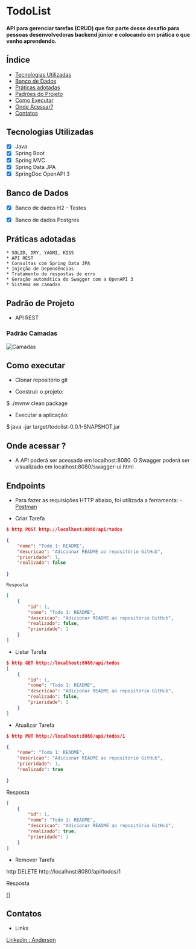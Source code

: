                               
                            
# TodoList

#### API para gerenciar tarefas (CRUD) que faz parte desse desafio para pessoas desenvolvedoras backend júnior e colocando em prática o que venho aprendendo.

## Índice
- <a href="#tecnologiasutilizadas">Tecnologias Utilizadas</a>
- <a href="#bancosutilizados">Banco de Dados</a>
- <a href="#praticas">Práticas adotadas</a>
- <a href="#padroesutilizados">Padrões do Projeto</a>
- <a href="#comoexecutar">Como Executar</a>
- <a href="#ondeacessar">Onde Acessar?</a>
- <a href="#contatos">Contatos</a>

## Tecnologias Utilizadas

  - [x] Java
  - [x] Spring Boot
  - [x] Spring MVC
  - [x] Spring Data JPA
  - [x] SpringDoc OpenAPI 3

## Banco de Dados

  - [x] Banco de dados H2 - Testes
  - [x] Banco de dados Postgres  


## Práticas adotadas
    * SOLID, DRY, YAGNI, KISS
    * API REST
    * Consultas com Spring Data JPA
    * Injeção de Dependências
    * Tratamento de respostas de erro
    * Geração automática do Swagger com a OpenAPI 3
    * Sistema em camadas
      

      
## Padrão de Projeto
  - API REST

  ### Padrão Camadas

![Camadas](https://user-images.githubusercontent.com/23089093/239023317-bf27fd4c-82b4-4a77-887d-3e88dd0d1511.png)


## Como executar

* Clonar repositório git

* Construir o projeto:

$ ./mvnw clean package

* Executar a aplicação:

$ java -jar target/todolist-0.0.1-SNAPSHOT.jar


## Onde acessar ?

- A API poderá ser acessada em localhost:8080. O Swagger poderá ser visualizado em localhost:8080/swagger-ui.html


## Endpoints

- Para fazer as requisições HTTP abaixo, foi utilizada a ferramenta: - <a href="https://www.postman.com/downloads/?utm_source=postman-home">Postman</a>

* Criar Tarefa

```json
$ http POST http://localhost:8080/api/todos

{
    "nome": "Todo 1: README",
    "descricao": "Adicionar README ao repositório GitHub",
    "prioridade": 1,
    "realizado": false
      
}

```
    Resposta

```json
[
    {
        "id": 1,
        "nome": "Todo 1: README",
        "descricao": "Adicionar README ao repositório GitHub",
        "realizado": false,
        "prioridade": 1
    }
]

```

* Listar Tarefa


```json
$ http GET http://localhost:8080/api/todos
[
    {
        "id": 1,
        "nome": "Todo 1: README",
        "descricao": "Adicionar README ao repositório GitHub",
        "realizado": false,
        "prioridade": 1
    }
]

```
* Atualizar Tarefa

```json
$ http PUT http://localhost:8080/api/todos/1

{
    "nome": "Todo 1: README",
    "descricao": "Adicionar README ao repositório GitHub",
    "prioridade": 1,
    "realizado": true
      
}

```
  Resposta

```json
[
    {
        "id": 1,
        "nome": "Todo 1: README",
        "descricao": "Adicionar README ao repositório GitHub",
        "realizado": true,
        "prioridade": 1
    }
]

```

* Remover Tarefa

http DELETE http://localhost:8080/api/todos/1

  Resposta 

[]


## Contatos

* Links 

<a href= "https://www.linkedin.com/in/anderson-rocha-228231222/">Linkedin : Anderson</a>


